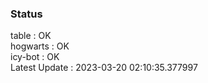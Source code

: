### Status


table : OK  
hogwarts : OK  
icy-bot : OK  
Latest Update : 2023-03-20 02:10:35.377997
